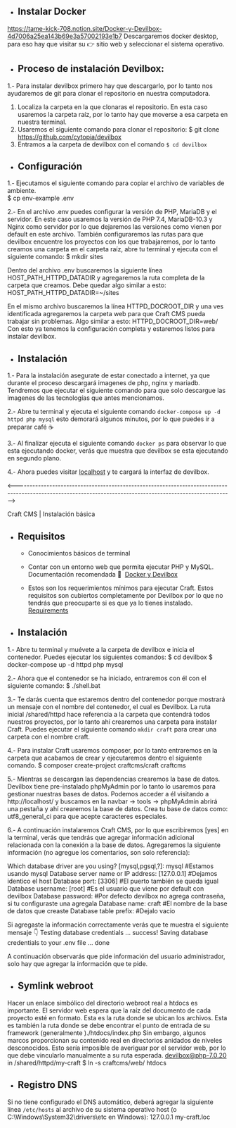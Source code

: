 - ## Instalar Docker
https://tame-kick-708.notion.site/Docker-y-Devilbox-4d7006a25ea143b69e3a57002193e1b7
Descargaremos docker desktop, para eso hay que visitar su 👉 sitio web y seleccionar el sistema operativo.

- ## Proceso de instalación Devilbox:
1.- Para instalar devilbox primero hay que descargarlo, por lo tanto nos ayudaremos de git para clonar el repositorio en nuestra computadora.
  1. Localiza la carpeta en la que clonaras el repositorio. En esta caso usaremos la carpeta raíz, por lo tanto hay que moverse a esa carpeta
  en nuestra terminal.
  2. Usaremos el siguiente comando para clonar el repositorio:
    $ git clone https://github.com/cytopia/devilbox
  3. Entramos a la carpeta de devilbox con el comando `$ cd devilbox`
  
- ## Configuración
1.- Ejecutamos el siguiente comando para copiar el archivo de variables de ambiente.  
  $ cp env-example .env
  
2.- En el archivo .env puedes configurar la versión de PHP, MariaDB y el servidor. En este caso usaremos la versión de PHP 7.4, MariaDB-10.3 y 
Nginx como servidor por lo que dejaremos las versiones como vienen por default en este archivo. 
  También configuraremos las rutas para que devilbox encuentre los proyectos con los que trabajaremos, por lo tanto creamos una carpeta en el carpeta 
  raíz, abre tu terminal y ejecuta con el siguiente comando: 
    $ mkdir sites
  
  Dentro del archivo .env buscaremos la siguiente línea HOST_PATH_HTTPD_DATADIR y agregaremos la ruta completa de la carpeta que creamos. Debe quedar 
  algo similar a esto:  
    HOST_PATH_HTTPD_DATADIR=~/sites
    
  En el mismo archivo buscaremos la línea HTTPD_DOCROOT_DIR y una ves identificada agregaremos la carpeta web para que Craft CMS pueda trabajar sin 
  problemas. Algo similar a esto: HTTPD_DOCROOT_DIR=web/
  Con esto ya tenemos la configuración completa y estaremos listos para instalar devilbox.
  
- ## Instalación
1.- Para la instalación asegurate de estar conectado a internet, ya que durante el proceso descargará imagenes de php, nginx y mariadb. Tendremos que 
ejecutar el siguiente comando para que solo descargue las imagenes de las tecnologías que antes mencionamos.

2.- Abre tu terminal y ejecuta el siguiente comando `docker-compose up -d httpd php mysql` esto demorará algunos minutos, por lo que puedes ir a 
preparar café ☕️

3.- Al finalizar ejecuta el siguiente comando `docker ps` para observar lo que esta ejecutando docker, verás que muestra que devilbox se esta ejecutando 
en segundo plano.

4.- Ahora puedes visitar [localhost](http://localhost) y te cargará la interfaz de devilbox.

<----------------------------------------------------------------------------------------------------------------------------------------------------------->

Craft CMS | Instalación básica

- ## Requisitos
  - Conocimientos básicos de terminal
  - Contar con un entorno web que permita ejecutar PHP y MySQL. Documentación recomendada 🐳  
  [Docker y Devilbox](https://www.notion.so/Docker-y-Devilbox-4d7006a25ea143b69e3a57002193e1b7)
  
  - Estos son los requerimientos mínimos para ejecutar Craft. Estos requisitos son cubiertos completamente por Devilbox por lo que no tendrás que preocuparte 
  si es que ya lo tienes instalado.
  [Requirements](https://craftcms.com/docs/3.x/requirements.html#minimum-system-specs)
  
- ## Instalación

1.- Abre tu terminal y muévete a la carpeta de devilbox e inicia el contenedor. Puedes ejecutar los siguientes comandos:
  $ cd devilbox
  $ docker-compose up -d httpd php mysql
  
2.- Ahora que el contenedor se ha iniciado, entraremos con él con el siguiente comando:
  $ ./shell.bat
  
3.- Te darás cuenta que estaremos dentro del contenedor porque mostrará un mensaje con el nombre del contenedor, el cual es Devilbox. La ruta inicial /shared/httpd 
hace referencia a la carpeta que contendrá todos nuestros proyectos, por lo tanto ahí crearemos una carpeta para instalar Craft. Puedes ejecutar el siguiente 
comando `mkdir craft` para crear una carpeta con el nombre craft.

4.- Para instalar Craft usaremos composer, por lo tanto entraremos en la carpeta que acabamos de crear y ejecutaremos dentro el siguiente comando.
  $ composer create-project craftcms/craft craftcms
  
5.- Mientras se descargan las dependencias crearemos la base de datos. Devilbox tiene pre-instalado phpMyAdmin por lo tanto lo usaremos para gestionar nuestras bases de 
datos. Podemos acceder a él visitando a http://localhost/ y buscamos en la navbar → tools → phpMyAdmin abrirá una pestaña y ahí crearemos la base de datos.
Crea tu base de datos como: utf8_general_ci para que acepte caracteres especiales.

6.- A continuación instalaremos Craft CMS, por lo que escribiremos [yes] en la terminal, verás que tendrás que agregar información adicional relacionada con la conexión a 
la base de datos. Agregaremos la siguiente información (no agregue los comentarios, son solo referencia):

Which database driver are you using? [mysql,pgsql,?]: mysql #Estamos usando mysql
Database server name or IP address: [127.0.0.1] #Dejamos identico el host
Database port: [3306] #El puerto también se queda igual
Database username: [root] #Es el usuario que viene por default con devilbox
Database password: #Por defecto devilbox no agrega contraseña, si tu configuraste una agregala
Database name: craft #El nombre de la base de datos que creaste
Database table prefix: #Dejalo vacio

Si agregaste la información correctamente verás que te muestra el siguiente mensaje 👇
Testing database credentials ... success!
Saving database credentials to your .env file ... done

A continuación observarás que pide información del usuario administrador, solo hay que agregar la información que te pide.

- ## Symlink webroot
Hacer un enlace simbólico del directorio webroot real a htdocs es importante. El servidor web espera que la raíz del documento de cada proyecto esté en formato. Esta es 
la ruta donde se ubican los archivos. Esta es también la ruta donde se debe encontrar el punto de entrada de su framework (generalmente ).<vhost dir>/htdocs/index.php
Sin embargo, algunos marcos proporcionan su contenido real en directorios anidados de niveles desconocidos. Esto sería imposible de averiguar por el servidor web, por lo 
que debe vincularlo manualmente a su ruta esperada.
  devilbox@php-7.0.20 in /shared/httpd/my-craft $ ln -s craftcms/web/ htdocs
  
- ## Registro DNS
Si no tiene configurado el DNS automático, deberá agregar la siguiente línea `/etc/hosts` al archivo de su sistema operativo host (o C:\Windows\System32\drivers\etc 
en Windows):
  127.0.0.1 my-craft.loc


